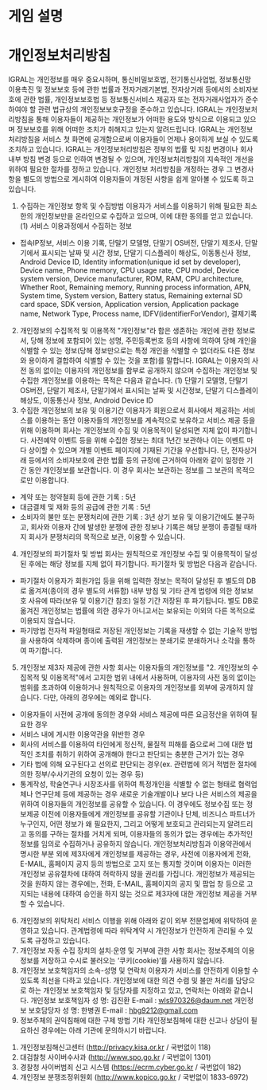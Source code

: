 # 게임 설명





# 개인정보처리방침

IGRAL는 개인정보를 매우 중요시하며, 통신비밀보호법, 전기통신사업법, 정보통신망 이용촉진 및 정보보호 등에 관한 법률과 전자거래기본법, 전자상거래 등에서의 소비자보호에 관한 법률, 개인정보보호법 등 정보통신서비스 제공자 또는 전자거래사업자가 준수하여야 할 관련 법규상의 개인정보보호규정을 준수하고 있습니다.
IGRAL는 개인정보처리방침을 통해 이용자들이 제공하는 개인정보가 어떠한 용도와 방식으로 이용되고 있으며 정보보호를 위해 어떠한 조치가 취해지고 있는지 알려드립니다.
IGRAL는 개인정보처리방침을 서비스 첫 화면에 공개함으로써 이용자들이 언제나 용이하게 보실 수 있도록 조치하고 있습니다.
IGRAL는 개인정보처리방침은 정부의 법률 및 지침 변경이나 회사 내부 방침 변경 등으로 인하여 변경될 수 있으며, 개인정보처리방침의 지속적인 개선을 위하여 필요한 절차를 정하고 있습니다.
개인정보 처리방침을 개정하는 경우 그 변경사항을 별도의 방법으로 게시하여 이용자들이 개정된 사항을 쉽게 알아볼 수 있도록 하고 있습니다.
1. 수집하는 개인정보 항목 및 수집방법
이용자가 서비스를 이용하기 위해 필요한 최소한의 개인정보만을 온라인으로 수집하고 있으며, 이에 대한 동의를 얻고 있습니다.
(1) 서비스 이용과정에서 수집하는 정보
- 접속IP정보, 서비스 이용 기록, 단말기 모델명, 단말기 OS버전, 단말기 제조사, 단말기에서 표시되는 날짜 및 시간 정보, 단말기 디스플레이 해상도, 이동통신사 정보, Android Device ID, Identity information(unique id set by developer), Device name, Phone memory, CPU usage rate, CPU model, Device system version, Device manufacturer, ROM, RAM, CPU architecture, Whether Root, Remaining memory, Running process information, APN, System time, System version, Battery status, Remaining external SD card space, SDK version, Application version, Application package name, Network Type, Process name, IDFV(identifierForVendor), 결제기록
2. 개인정보의 수집목적 및 이용목적
"개인정보"라 함은 생존하는 개인에 관한 정보로서, 당해 정보에 포함되어 있는 성명, 주민등록번호 등의 사항에 의하여 당해 개인을 식별할 수 있는 정보(당해 정보만으로는 특정 개인을 식별할 수 없더라도 다른 정보와 용이하게 결합하여 식별할 수 있는 것을 포함)를 말합니다.
IGRAL는  이용자의 사전 동의 없이는 이용자의 개인정보를 함부로 공개하지 않으며 수집하는 개인정보 및 수집한 개인정보를 이용하는 목적은 다음과 같습니다.
(1) 단말기 모델명, 단말기 OS버전, 단말기 제조사, 단말기에서 표시되는 날짜 및 시간정보, 단말기 디스플레이 해상도, 이동통신사 정보, Android Device ID
3. 수집한 개인정보의 보유 및 이용기간
이용자가 회원으로서 회사에서 제공하는 서비스를 이용하는 동안 이용자들의 개인정보를 계속적으로 보유하고 서비스 제공 등을 위해 이용하며 회사는 개인정보의 수집 및 이용목적이 달성되면 지체 없이 파기합니다.
사전예약 이벤트 등을 위해 수집한 정보는 최대 1년간 보관하나 이는 이벤트 마다 상이할 수 있으며 개별 이벤트 페이지에 기재된 기간을 우선합니다.
단, 전자상거래 등에서의 소비자보호에 관한 법률 등의 규정에 근거하여 아래와 같이 일정한 기간 동안 개인정보를 보관합니다. 이 경우 회사는 보관하는 정보를 그 보관의 목적으로만 이용합니다.
- 계약 또는 청약철회 등에 관한 기록 : 5년
- 대금결제 및 재화 등의 공급에 관한 기록 : 5년
- 소비자의 불만 또는 분쟁처리에 관한 기록 : 3년
상기 보유 및 이용기간에도 불구하고, 회사와 이용자 간에 발생한 분쟁에 관한 정보나 기록은 해당 분쟁이 종결될 때까지 회사가 분쟁처리의 목적으로 보관, 이용할 수 있습니다.
4. 개인정보의 파기절차 및 방법
회사는 원칙적으로 개인정보 수집 및 이용목적이 달성된 후에는 해당 정보를 지체 없이 파기합니다. 파기절차 및 방법은 다음과 같습니다.
- 파기절차
이용자가 회원가입 등을 위해 입력한 정보는 목적이 달성된 후 별도의 DB로 옮겨져(종이의 경우 별도의 서류함) 내부 방침 및 기타 관계 법령에 의한 정보보호 사유에 따라(보유 및 이용기간 참조) 일정 기간 저장된 후 파기됩니다.
별도 DB로 옮겨진 개인정보는 법률에 의한 경우가 아니고서는 보유되는 이외의 다른 목적으로 이용되지 않습니다.
- 파기방법
전자적 파일형태로 저장된 개인정보는 기록을 재생할 수 없는 기술적 방법을 사용하여 삭제하며 종이에 출력된 개인정보는 분쇄기로 분쇄하거나 소각을 통하여 파기합니다.
5. 개인정보 제3자 제공에 관한 사항
회사는 이용자들의 개인정보를 "2. 개인정보의 수집목적 및 이용목적"에서 고지한 범위 내에서 사용하며, 이용자의 사전 동의 없이는 범위를 초과하여 이용하거나 원칙적으로 이용자의 개인정보를 외부에 공개하지 않습니다. 다만, 아래의 경우에는 예외로 합니다.
- 이용자들이 사전에 공개에 동의한 경우와 서비스 제공에 따른 요금정산을 위하여 필요한 경우
- 서비스 내에 게시한 이용약관을 위반한 경우
- 회사의 서비스를 이용하여 타인에게 정신적, 물질적 피해를 줌으로써 그에 대한 법적인 조치를 취하기 위하여 공개해야 한다고 판단되는 충분한 근거가 있는 경우
- 기타 법에 의해 요구된다고 선의로 판단되는 경우(ex. 관련법에 의거 적법한 절차에 의한 정부/수사기관의 요청이 있는 경우 등)
- 통계작성, 학술연구나 시장조사를 위하여 특정개인을 식별할 수 없는 형태로 협력업체나 연구단체 등에 제공하는 경우
새로운 기술개발이나 보다 나은 서비스의 제공을 위하여 이용자들의 개인정보를 공유할 수 있습니다. 이 경우에도 정보수집 또는 정보제공 이전에 이용자들에게 개인정보를 공유할 기관이나 단체, 비즈니스 파트너가 누구인지, 어떤 정보가 왜 필요한지, 그리고 어떻게 보호되고 관리되는지 알려드리고 동의를 구하는 절차를 거치게 되며, 이용자들의 동의가 없는 경우에는 추가적인 정보를 임의로 수집하거나 공유하지 않습니다.
개인정보처리방침과 이용약관에서 명시한 부분 외에 제3자에게 개인정보를 제공하는 경우, 사전에 이용자에게 전화, E-MAIL, 홈페이지 공지 등의 방법으로 고지 또는 통지할 것이며 이용자는 이러한 개인정보 공유절차에 대하여 허락하지 않을 권리를 가집니다. 개인정보가 제공되는 것을 원하지 않는 경우에는, 전화, E-MAIL, 홈페이지의 공지 및 팝업 창 등으로 고지되는 내용에 대하여 승인을 하지 않는 것으로 제3자에 대한 개인정보 제공을 거부할 수 있습니다.
6. 개인정보의 위탁처리
서비스 이행을 위해 아래와 같이 외부 전문업체에 위탁하여 운영하고 있습니다. 관계법령에 따라 위탁계약 시 개인정보가 안전하게 관리될 수 있도록 규정하고 있습니다.
7. 개인정보 자동 수집 장치의 설치∙운영 및 거부에 관한 사항
회사는 정보주체의 이용 정보를 저장하고 수시로 불러오는 ‘쿠키(cookie)’를 사용하지 않습니다.
8. 개인정보 보호책임자의 소속-성명 및 연락처
이용자가 서비스를 안전하게 이용할 수 있도록 최선을 다하고 있습니다.
개인정보에 대한 의견 수렴 및 불만 처리를 담당으로 하는 개인정보 보호책임자 및 담당자를 지정하고 있고, 연락처는 아래와 같습니다.
개인정보 보호책임자
성 명: 김진환
E-mail : wls970326@daum.net
개인정보 보호담당자
성 명: 한병권
E-mail : hbg9212@gmail.com
9. 정보주체의 권익침해에 대한 구제 방법
기타 개인정보침해에 대한 신고나 상담이 필요하신 경우에는 아래 기관에 문의하시기 바랍니다.
1) 개인정보침해신고센터 (http://privacy.kisa.or.kr / 국번없이 118)
2) 대검찰청 사이버수사과 (http://www.spo.go.kr / 국번없이 1301)
3) 경찰청 사이버범죄 신고 시스템 (https://ecrm.cyber.go.kr / 국번없이 182)
4) 개인정보 분쟁조정위원회 (http://www.kopico.go.kr / 국번없이 1833-6972)
